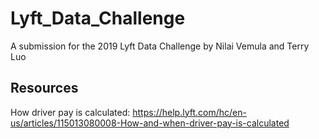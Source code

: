 # Lyft_Data_Challenge
A submission for the 2019 Lyft Data Challenge by Nilai Vemula and Terry Luo

## Resources
How driver pay is calculated:
https://help.lyft.com/hc/en-us/articles/115013080008-How-and-when-driver-pay-is-calculated
